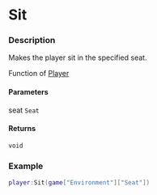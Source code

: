 # Sit

### Description

Makes the player sit in the specified seat.

Function of [Player](/classes/Player/)

#### Parameters

seat `Seat`

#### Returns

`void`

### Example

```lua
player:Sit(game["Environment"]["Seat"])
```
